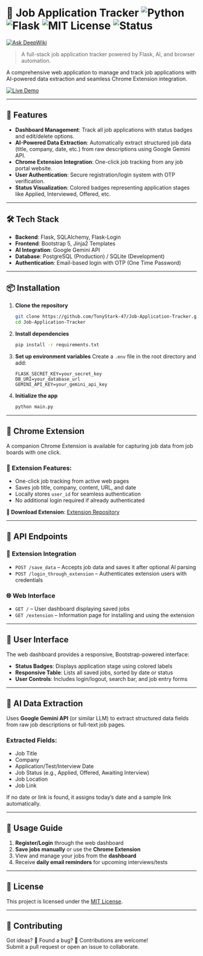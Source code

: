 # 💼 Job Application Tracker ![Python](https://img.shields.io/badge/Python-3.10+-blue) ![Flask](https://img.shields.io/badge/Flask-2.2+-green) ![MIT License](https://img.shields.io/badge/License-MIT-yellow) ![Status](https://img.shields.io/badge/Status-Completed-brightgreen)
[![Ask DeepWiki](https://deepwiki.com/badge.svg)](https://deepwiki.com/TonyStark-47/Job-Application-Tracker)

> A full-stack job application tracker powered by Flask, AI, and browser automation.

A comprehensive web application to manage and track job applications with AI-powered data extraction and seamless Chrome Extension integration.

[![Live Demo](https://img.shields.io/badge/Demo-Link-blue)](https://job-application-tracker-33ph.onrender.com/)

---

## 🚀 Features

- **Dashboard Management**: Track all job applications with status badges and edit/delete options.
- **AI-Powered Data Extraction**: Automatically extract structured job data (title, company, date, etc.) from raw descriptions using Google Gemini API.
- **Chrome Extension Integration**: One-click job tracking from any job portal website.
- **User Authentication**: Secure registration/login system with OTP verification.
- **Status Visualization**: Colored badges representing application stages like Applied, Interviewed, Offered, etc.

---

## 🛠️ Tech Stack

- **Backend**: Flask, SQLAlchemy, Flask-Login  
- **Frontend**: Bootstrap 5, Jinja2 Templates  
- **AI Integration**: Google Gemini API  
- **Database**: PostgreSQL (Production) / SQLite (Development)  
- **Authentication**: Email-based login with OTP (One Time Password)  

---

## 📦 Installation

1. **Clone the repository**
   ```bash
   git clone https://github.com/TonyStark-47/Job-Application-Tracker.git
   cd Job-Application-Tracker
   ```

2. **Install dependencies**
   ```bash
   pip install -r requirements.txt
   ```

3. **Set up environment variables**
   Create a `.env` file in the root directory and add:
   ```env
   FLASK_SECRET_KEY=your_secret_key
   DB_URI=your_database_url
   GEMINI_API_KEY=your_gemini_api_key
   ```

4. **Initialize the app**
   ```bash
   python main.py
   ```

---

## 🧩 Chrome Extension

A companion Chrome Extension is available for capturing job data from job boards with one click.

### 🔑 Extension Features:

- One-click job tracking from active web pages
- Saves job title, company, content, URL, and date
- Locally stores `user_id` for seamless authentication
- No additional login required if already authenticated

**🔗 Download Extension**: [Extension Repository](https://github.com/TonyStark-47/Extension-Job-Application-Tracker)

---

## 🔧 API Endpoints

### 🔄 Extension Integration

- `POST /save_data` – Accepts job data and saves it after optional AI parsing  
- `POST /login_through_extension` – Authenticates extension users with credentials  

### 🌐 Web Interface

- `GET /` – User dashboard displaying saved jobs  
- `GET /extension` – Information page for installing and using the extension  

---

## 🎨 User Interface

The web dashboard provides a responsive, Bootstrap-powered interface:

- **Status Badges**: Displays application stage using colored labels  
- **Responsive Table**: Lists all saved jobs, sorted by date or status  
- **User Controls**: Includes login/logout, search bar, and job entry forms  

---

## 🤖 AI Data Extraction

Uses **Google Gemini API** (or similar LLM) to extract structured data fields from raw job descriptions or full-text job pages.

### Extracted Fields:

- Job Title  
- Company  
- Application/Test/Interview Date  
- Job Status (e.g., Applied, Offered, Awaiting Interview)  
- Job Location  
- Job Link  

If no date or link is found, it assigns today’s date and a sample link automatically.

---

## 🚀 Usage Guide

1. **Register/Login** through the web dashboard  
2. **Save jobs manually** or use the **Chrome Extension**  
3. View and manage your jobs from the **dashboard**  
4. Receive **daily email reminders** for upcoming interviews/tests  

---

## 📄 License

This project is licensed under the [MIT License](LICENSE).

---

## 🤝 Contributing
Got ideas? 💭 Found a bug? 🐞 Contributions are welcome!  
Submit a pull request or open an issue to collaborate.
